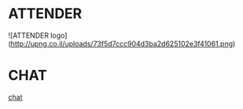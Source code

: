 # ATTENDER

![ATTENDER logo] (http://upng.co.il/uploads/73f5d7ccc904d3ba2d625102e3f41061.png)

# CHAT

[chat](https://gitter.im/denbedilov/ATTENDER)
